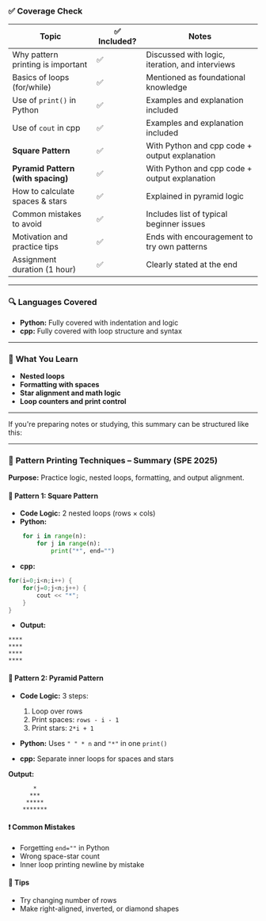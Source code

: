 ### ✅ **Coverage Check**

|Topic|✅ Included?|Notes|
|---|---|---|
|Why pattern printing is important|✅|Discussed with logic, iteration, and interviews|
|Basics of loops (for/while)|✅|Mentioned as foundational knowledge|
|Use of `print()` in Python|✅|Examples and explanation included|
|Use of `cout` in cpp|✅|Examples and explanation included|
|**Square Pattern**|✅|With Python and cpp code + output explanation|
|**Pyramid Pattern (with spacing)**|✅|With Python and cpp code + output explanation|
|How to calculate spaces & stars|✅|Explained in pyramid logic|
|Common mistakes to avoid|✅|Includes list of typical beginner issues|
|Motivation and practice tips|✅|Ends with encouragement to try own patterns|
|Assignment duration (1 hour)|✅|Clearly stated at the end|

---

### 🔍 **Languages Covered**

- **Python:** Fully covered with indentation and logic
- **cpp:** Fully covered with loop structure and syntax

---

### 🧠 **What You Learn**

- **Nested loops**
- **Formatting with spaces**
- **Star alignment and math logic**
- **Loop counters and print control**

---

If you're preparing notes or studying, this summary can be structured like this:

---

### 📘 **Pattern Printing Techniques – Summary (SPE 2025)**

**Purpose:** Practice logic, nested loops, formatting, and output alignment.

#### 🔹 Pattern 1: Square Pattern

- **Code Logic:** 2 nested loops (rows × cols)
- **Python:**  
```python
    for i in range(n): 
	    for j in range(n): 
		    print("*", end="")
```
- **cpp:**  
```cpp    
for(i=0;i<n;i++) {
	for(j=0;j<n;j++) {
		cout << "*";
	}
}
```
- **Output:**
```
**** 
**** 
**** 
****
```

#### 🔹 Pattern 2: Pyramid Pattern

- **Code Logic:** 3 steps:
    
    1. Loop over rows
    2. Print spaces: `rows - i - 1`
    3. Print stars: `2*i + 1`
- **Python:** Uses `" " * n` and `"*"` in one `print()`
- **cpp:** Separate inner loops for spaces and stars

**Output:**

```
	   *   
	  ***  
     ***** 
    *******
```

#### ❗ Common Mistakes

- Forgetting `end=""` in Python
- Wrong space-star count
- Inner loop printing newline by mistake

#### 🧠 Tips

- Try changing number of rows
- Make right-aligned, inverted, or diamond shapes